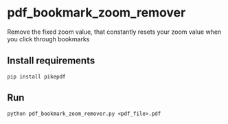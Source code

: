 # pdf_bookmark_zoom_remover
Remove the fixed zoom value, that constantly resets your zoom value when you click through bookmarks

## Install requirements
`pip install pikepdf`
## Run
`python pdf_bookmark_zoom_remover.py <pdf_file>.pdf`
